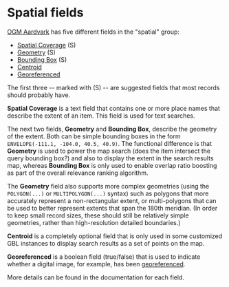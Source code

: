 # Spatial fields

[OGM Aardvark](../ogm-aardvark) has five different fields in the "spatial" group:

- [Spatial Coverage](ogm-aardvark/spatial-coverage.md) (S)
- [Geometry](ogm-aardvark/geometry.md) (S)
- [Bounding Box](ogm-aardvark/bounding-box.md) (S)
- [Centroid](ogm-aardvark/centroid.md)
- [Georeferenced](ogm-aardvark/georeferenced.md)

The first three -- marked with (S) -- are suggested fields that most records should probably have.

**Spatial Coverage** is a text field that contains one or more place names that describe the extent of an item.  This field is used for text searches.

The next two fields, **Geometry** and **Bounding Box**, describe the geometry of the extent.  Both can be simple bounding boxes in the form `ENVELOPE(-111.1, -104.0, 40.5, 40.9)`.  The functional difference is that **Geometry** is used to power the map search (does the item intersect the query bounding box?) and also to display the extent in the search results map, whereas **Bounding Box** is only used to enable overlap ratio boosting as part of the overall relevance ranking algorithm.

The **Geometry** field also supports more complex geometries (using the `POLYGON(...)` or `MULTIPOLYGON(...)` syntax) such as polygons that more accurately represent a non-rectangular extent, or multi-polygons that can be used to better represent extents that span the 180th meridian.  (In order to keep small record sizes, these should still be relatively simple geometries, rather than high-resolution detailed boundaries.)

**Centroid** is a completely optional field that is only used in some customized GBL instances to display search results as a set of points on the map.

**Georeferenced** is a boolean field (true/false) that is used to indicate whether a digital image, for example, has been [georeferenced](https://gistbok.ucgis.org/bok-topics/georeferencing-and-georectification).

More details can be found in the documentation for each field.